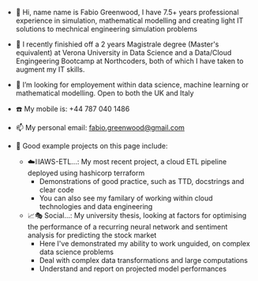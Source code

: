 - 👋 Hi, name name is Fabio Greenwood, I have 7.5+ years professional experience in simulation, mathematical modelling and creating light IT solutions to mechnical engineering simulation problems
- 🌱 I recently finishied off a 2 years Magistrale degree (Master's equivalent) at Verona University in Data Science and a Data/Cloud Engingeering Bootcamp at Northcoders, both of which I have taken to augment my IT skills.
- 👀 I’m looking for employement within data science, machine learning or mathematical modelling. Open to both the UK and Italy
- ☎️ My mobile is: +44 787 040 1486
- 📫 My personal email: fabio.greenwood@gmail.com


- 🔎 Good example projects on this page include:
  - :cloud:⛓AWS-ETL...: My most recent project, a cloud ETL pipeline deployed using hashicorp terraform
    - Demonstrations of good practice, such as TTD, docstrings and clear code
    - You can also see my familary of working within cloud technologies and data engineering 
  - 📈🎭 Social...: My university thesis, looking at factors for optimising the performance of a recurring neural network and sentiment analysis for predicting the stock market
    - Here I've demonstrated my ability to work unguided, on complex data science problems
    - Deal with complex data transformations and large computations
    - Understand and report on projected model performances

<!---
FabioGreenwood/FabioGreenwood is a ✨ special ✨ repository because its `README.md` (this file) appears on your GitHub profile.
You can click the Preview link to take a look at your changes.
--->
